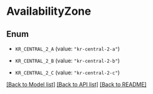 # AvailabilityZone

## Enum


* `KR_CENTRAL_2_A` (value: `"kr-central-2-a"`)

* `KR_CENTRAL_2_B` (value: `"kr-central-2-b"`)

* `KR_CENTRAL_2_C` (value: `"kr-central-2-c"`)


[[Back to Model list]](../README.md#documentation-for-models) [[Back to API list]](../README.md#documentation-for-api-endpoints) [[Back to README]](../README.md)


